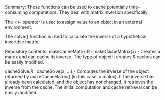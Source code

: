 Summary:
These functions can be used  to cache potentially time-consuming computations. They deal with matrix inversion specifically.

The <<- operator is used to assign value to an object in an external environment.

The solve() function is used to calculate the inverse of a hypothetical invertible matrix.

Repository contents:
makeCacheMatrix.R : makeCacheMatrix(x) - Creates a matrix and can cache its inverse. The type of object it creates & caches can be easily modified.

cacheSolve.R : cacheSolve(x, ...) - Computes the inverse of the object returned by makeCacheMatrix() (in this case, a matrix). If the inverse has already been calculated, and the object has not changed, it retrieves the inverse from the cache. The initial computation and cache retrieval can be easily modified.
